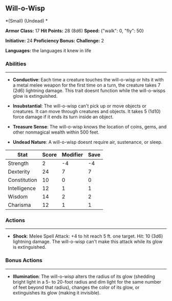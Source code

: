 ## Will-o-Wisp
*(Small) (Undead) *

**Armor Class:** 17
**Hit Points:** 28 (8d6)
**Speed:** {"walk": 0, "fly": 50}

**Initiative:** 24
**Proficiency Bonus:**
**Challenge:** 2

**Languages:** the languages it knew in life

### Abilities
 --- 
- **Conductive**: Each time a creature touches the will-o-wisp or hits it with a metal melee weapon for the first time on a turn, the creature takes 7 (2d6) lightning damage. This trait doesnt function while the will-o-wisps glow is extinguished.

- **Insubstantial**: The will-o-wisp can't pick up or move objects or creatures. It can move through creatures and objects. It takes 5 (1d10) force damage if it ends its turn inside an object.

- **Treasure Sense**: The will-o-wisp knows the location of coins, gems, and other nonmagical wealth within 500 feet.

- **Undead Nature**: A will-o-wisp doesnt require air, sustenance, or sleep.



| Stat | Score | Modifier | Save |
| ---- | ---- | ---- | ---- |
| Strength | 2 | -4 | -4 |
| Dexterity | 24 | 7 | 7 |
| Constitution | 10 | 0 | 0 |
| Intelligence | 12 | 1 | 1 |
| Wisdom | 14 | 2 | 2 |
| Charisma | 12 | 1 | 1 |

### Actions
 --- 
- **Shock**: Melee Spell Attack: +4 to hit  reach 5 ft.  one target. Hit: 10 (3d6) lightning damage. The will-o-wisp can't make this attack while its glow is extinguished.

### Bonus Actions
 --- 
- **Illumination**: The will-o-wisp alters the radius of its glow (shedding bright light in a 5- to 20-foot radius and dim light for the same number of feet beyond that radius), changes the color of its glow, or extinguishes its glow (making it invisible).

